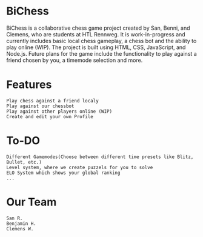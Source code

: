 # BiChess



BiChess is a collaborative chess game project created by San, Benni, and Clemens, who are students at HTL Rennweg. It is work-in-progress and currently includes basic local chess gameplay, a chess bot and the ability to play online (WIP). The project is built using HTML, CSS, JavaScript, and Node.js. Future plans for the game include the functionality to play against a friend chosen by you, a timemode selection and more.



# Features

    Play chess against a friend localy
    Play against our chessbot
    Play against other players online (WIP)
    Create and edit your own Profile
   
    
# To-DO
    Different Gamemodes(Choose between different time presets like Blitz, Bullet, etc.)
    Level system, where we create puzzels for you to solve
    ELO System which shows your global ranking
    ...
  
    
# Our Team
    San R.
    Benjamin H.
    Clemens W.
